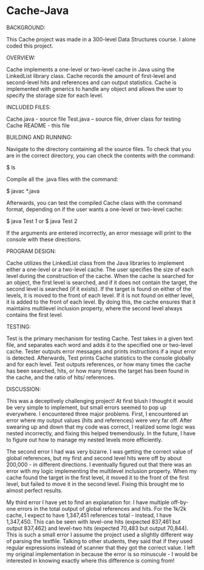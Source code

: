 # Cache-Java

BACKGROUND:

This Cache project was made in a 300-level Data Structures course. I alone coded this project.

OVERVIEW:

 Cache implements a one-level or two-level cache in Java using the LinkedList<T> library
 class. Cache records the amount of first-level and  second-level hits and references and
 can output statistics. Cache is  implemented with generics to handle any object and 
 allows the user to specify the storage size for each level. 


INCLUDED FILES:

 Cache.java - source file
 Test.java – source file, driver class for testing Cache
 README - this file


BUILDING AND RUNNING:
 
 Navigate to the directory containing all the source files. To check
 that you are in the correct directory, you can check the contents with
 the command:
 
 $ ls

 Compile all the .java files with the command:
 
 $ javac *.java

 Afterwards, you can test the compiled Cache class with the command format, depending on
 if the user wants a one-level or two-level cache:
 
 $ java Test 1 <first level size> <file location>
 or
 $ java Test 2 <first level size> <second level size> <file location>
 
 
 If the arguments are entered incorrectly, an error message will print to the console
 with these directions.
 
 

PROGRAM DESIGN:

 Cache utilizes the LinkedList<T> class from the Java libraries to implement either a 
 one-level or a two-level cache. The user specifies the size of each level during the 
 construction of the cache. When the cache is searched for an object, the first level 
 is searched, and if it does not contain the target, the second level is searched (if it
 exists). If the target is found on either of the levels, it is moved to the front of 
 each level. If it is not found on either level, it is added to the front of each level.
 By doing this, the cache ensures that it maintains multilevel inclusion property,
 where the second level always contains the first level. 
 

TESTING:

 Test is the primary mechanism for testing Cache. Test takes in a given text file, and 
 separates each word and adds it to the specified one or two-level cache. Tester outputs
 error messages and prints instructions if a input error is detected. Afterwards, Test
 prints Cache statistics to the console globally and for each level. Test outputs 
 references, or how many times the cache has been searched, hits, or how many times 
 the target has been found in the cache, and the ratio of hits/ references. 


DISCUSSION:
 
 This was a deceptively challenging project! At first blush I thought it would be very 
 simple to implement, but small errors seemed to pop up everywhere. I encountered three
 major problems. First, I encountered an error where my output values (hits and 
 references) were very far off. After swearing up and down that my code was correct, I
 realized some logic was nested incorrectly, and fixing this helped tremendously. In
 the future, I have to figure out how to manage my nested levels more efficiently. 
 
 The second error I had was very bizarre. I was getting the correct value of global 
 references, but my first and second level hits were off by about 200,000 - in different
 directions. I eventually figured out that there was an error with my logic implementing
 the multilevel inclusion property. When my cache found the target in the first level, 
 it moved it to the front of the first level, but failed to move it in the second level. 
 Fixing this brought me to almost perfect results.
 
 My third error I have yet to find an explanation for. I have multiple off-by-one 
 errors in the total output of global references and hits. For the 1k/2k cache, I expect 
 to have 1,347,451 references total - instead, I have 1,347,450. This can be seen with 
 level-one hits (expected 837,461 but output 837,462) and level-two hits (expected 
 70,483 but output 70,844). This is such a small error I assume the project used a
 slightly different way of parsing the textfile. Talking to other students, they said 
 that if they used regular expressions instead of scanner that they got the correct 
 value. I left my original implementation in because the error is so minuscule - I would 
 be interested in knowing exactly where this difference is coming from!

